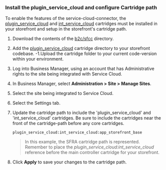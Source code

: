 ### Install the plugin\_service\_cloud and configure Cartridge path

To enable the features of the service-cloud-connector, the [plugin\_service\_cloud](../b2c/sfcc/cartridges/plugin_service_cloud) and [int\_service\_cloud](../b2c/sfcc/cartridges/int_service_cloud) cartridges must be installed in your storefront and setup in the storefront's cartridge path.

1. Download the contents of the [b2c/sfcc](../b2c/sfcc) directory.
1. Add the [plugin\_service\_cloud](../b2c/sfcc/cartridges/plugin_service_cloud) cartridge directory to your storefront codebase.
-1.Upload the cartridge folder to your current code-version within your environment.
1. Log into Business Manager, using an account that has Administrative rights to the site being integrated with Service Cloud.
1. In Business Manager, select **Administration > Site > Manage Sites**.
1. Select the site being integrated to Service Cloud.
1. Select the Settings tab.
1. Update the cartridge path to include the 'plugin\_service\_cloud' and 'int\_service\_cloud' cartridges.  Be sure to include the cartridges near the front of the cartridge-path before any core cartridges.

	```
	plugin_service_cloud:int_service_cloud:app_storefront_base
	```

	> In this example, the SFRA cartridge path is represented. Remember to place the *plugin\_service\_cloud:int\_service\_cloud* reference before the main controller cartridge for your storefront.

1. Click **Apply** to save your changes to the cartridge path.
